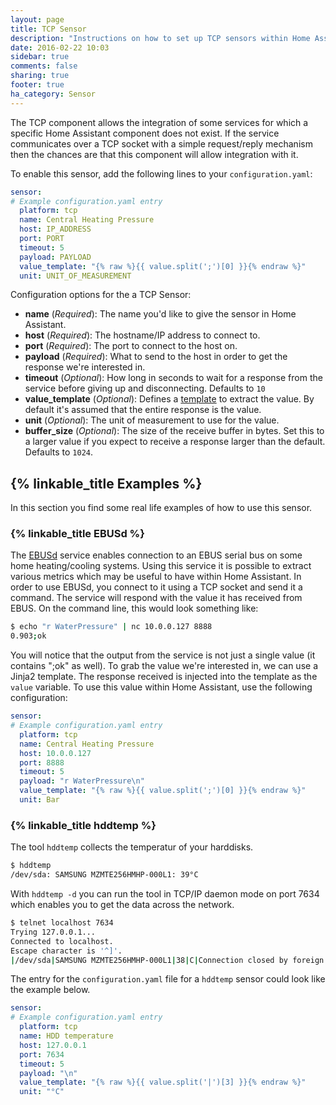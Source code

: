 ```yaml
---
layout: page
title: TCP Sensor
description: "Instructions on how to set up TCP sensors within Home Assistant."
date: 2016-02-22 10:03
sidebar: true
comments: false
sharing: true
footer: true
ha_category: Sensor
---
```


The TCP component allows the integration of some services for which a specific Home Assistant component does not exist. If the service communicates over a TCP socket with a simple request/reply mechanism then the chances are that this component will allow integration with it.

To enable this sensor, add the following lines to your `configuration.yaml`:

```yaml
sensor:
# Example configuration.yaml entry
  platform: tcp
  name: Central Heating Pressure
  host: IP_ADDRESS
  port: PORT
  timeout: 5
  payload: PAYLOAD
  value_template: "{% raw %}{{ value.split(';')[0] }}{% endraw %}"
  unit: UNIT_OF_MEASUREMENT
```

Configuration options for the a TCP Sensor:

- **name** (*Required*): The name you'd like to give the sensor in Home Assistant.
- **host** (*Required*): The hostname/IP address to connect to.
- **port** (*Required*): The port to connect to the host on.
- **payload** (*Required*): What to send to the host in order to get the response we're interested in.
- **timeout** (*Optional*): How long in seconds to wait for a response from the service before giving up and disconnecting. Defaults to `10`
- **value_template** (*Optional*): Defines a [template](/topics/templating/) to extract the value. By default it's assumed that the entire response is the value.
- **unit** (*Optional*): The unit of measurement to use for the value.
- **buffer_size** (*Optional*): The size of the receive buffer in bytes. Set this to a larger value if you expect to receive a response larger than the default. Defaults to `1024`.

## {% linkable_title Examples %}

In this section you find some real life examples of how to use this sensor.

### {% linkable_title EBUSd %}

The [EBUSd](https://github.com/john30/ebusd/wiki) service enables connection to an EBUS serial bus on some home heating/cooling systems. Using this service it is possible to extract various metrics which may be useful to have within Home Assistant. In order to use EBUSd, you connect to it using a TCP socket and send it a command. The service will respond with the value it has received from EBUS. On the command line, this would look something like:

```bash
$ echo "r WaterPressure" | nc 10.0.0.127 8888
0.903;ok
```

You will notice that the output from the service is not just a single value (it contains ";ok" as well). To grab the value we're interested in, we can use a Jinja2 template. The response received is injected into the template as the `value` variable. To use this value within Home Assistant, use the following configuration:

```yaml
sensor:
# Example configuration.yaml entry
  platform: tcp
  name: Central Heating Pressure
  host: 10.0.0.127
  port: 8888
  timeout: 5
  payload: "r WaterPressure\n"
  value_template: "{% raw %}{{ value.split(';')[0] }}{% endraw %}"
  unit: Bar
```

### {% linkable_title hddtemp %}

The tool `hddtemp` collects the temperatur of your harddisks. 

```bash
$ hddtemp
/dev/sda: SAMSUNG MZMTE256HMHP-000L1: 39°C
```

With `hddtemp -d` you can run the tool in TCP/IP daemon mode on port 7634 which enables you to get the data across the network.

```bash
$ telnet localhost 7634
Trying 127.0.0.1...
Connected to localhost.
Escape character is '^]'.
|/dev/sda|SAMSUNG MZMTE256HMHP-000L1|38|C|Connection closed by foreign host.
```

The entry for the `configuration.yaml` file for a `hddtemp` sensor could look like the example below.

```yaml
sensor:
# Example configuration.yaml entry
  platform: tcp
  name: HDD temperature
  host: 127.0.0.1
  port: 7634
  timeout: 5
  payload: "\n"
  value_template: "{% raw %}{{ value.split('|')[3] }}{% endraw %}"
  unit: "°C"
```
